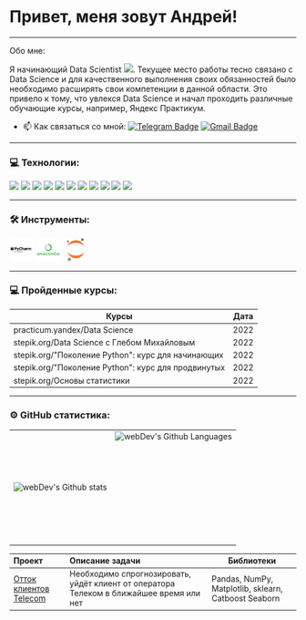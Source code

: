 # Привет, меня зовут Андрей!

--- 

Обо мне:

Я начинающий Data Scientist   <img src="https://media.giphy.com/media/fkZukR450RQ1qnGaq9/giphy.gif" width="30px">. Текущее место работы тесно связано с Data Science и для качественного выполнения своих обязанностей было необходимо расширять свои компетенции в данной области. Это привело к тому, что увлекся Data Science и начал проходить различные обучающие курсы, например, Яндекс Практикум.

- :mailbox: Как связаться со мной: [![Telegram Badge](https://img.shields.io/badge/-agavrilovv-blue?style=flat&logo=Telegram&logoColor=white)](https://t.me/agavrilovv) [![Gmail Badge](https://img.shields.io/badge/-Gmail-red?style=flat&logo=Gmail&logoColor=white)](mailto:gavrilovandrey555@gmail.com)

---


### 💻 Технологии:

<div>
  <img src="https://img.shields.io/badge/Machine Learning-4682B4?style=for-the-badge&logo=&logoColor="/>
  <img src="https://img.shields.io/badge/Data Science-4682B4?style=for-the-badge&logo=&logoColor="/>
  <img src="https://img.shields.io/badge/Data Analysis-4682B4?style=for-the-badge&logo=&logoColor="/>
  <img src="https://img.shields.io/badge/Python-4682B4?style=for-the-badge&logo=Python&logoColor=FFFF00"/>
  <img src="https://img.shields.io/badge/Numpy-4682B4?style=for-the-badge&logo=NumPy&logoColor=FFFF00"/>
  <img src="https://img.shields.io/badge/Pandas-4682B4?style=for-the-badge&logo=pandas&logoColor=FFFFFF"/>
  <img src="https://img.shields.io/badge/Scikit–learn-4682B4?style=for-the-badge&logo=scikit-learn&logoColor=FFA500"/>
  <img src="https://img.shields.io/badge/SQL-4682B4?style=for-the-badge&logo=&logoColor="/>
  <img src="https://img.shields.io/badge/Git-4682B4?style=for-the-badge&logo=Git&logoColor=FF8C00"/>
  <img src="https://img.shields.io/badge/Keras-4682B4?style=for-the-badge&logo=Keras&logoColor=FA8072"/>
  <img src="https://img.shields.io/badge/Математическая статистика-4682B4?style=for-the-badge&logo=&logoColor="/>
</div>

---

### 🛠 Инструменты:

<div>
  <img src="https://github.com/devicons/devicon/blob/master/icons/pycharm/pycharm-original-wordmark.svg" title="pycharm" alt="pycharm" width="40" height="40"/>&nbsp;
  <img src="https://github.com/devicons/devicon/blob/master/icons/anaconda/anaconda-original-wordmark.svg" title="anaconda" alt="anaconda" width="40" height="40"/>&nbsp;
  <img src="https://github.com/devicons/devicon/blob/master/icons/jupyter/jupyter-original.svg" title="jupyter" alt="jupyter" width="40" height="40"/>&nbsp;
</div>

---

### 💻 Пройденные курсы:

| Курсы                                                           | Дата |
| ----------------------------------------------------------------| :--: |
| practicum.yandex/Data Science                                   | 2022 |
| stepik.org/Data Science с Глебом Михайловым                     | 2022 |
| stepik.org/"Поколение Python": курс для начинающих              | 2022 |
| stepik.org/"Поколение Python": курс для продвинутых             | 2022 |
| stepik.org/Основы статистики                                    | 2022 |

---

### ⚙️ GitHub статистика:

<table>
  <tr>
    <td>
      <img align="left" src="http://github-readme-streak-stats.herokuapp.com?user=AndyGavrilov&theme=dark&background=000000" alt="webDev's Github stats" />
    </td>
    <td>
      <img height="195px" align="right" alt="webDev's Github Languages" src="https://github-readme-stats-sigma-five.vercel.app/api/top-langs/?username=AndyGavrilov&layout=compact&theme=vision-friendly-dark" />
    </td>
  </tr>
</table>


|  Проект |  Описание задачи | Библиотеки | 
| :--------------------------- | :--------------------------- | --------------------- |
| [Отток клиентов Telecom](https://github.com/AndyGavrilov/Telecom "Телеком")| Необходимо спрогнозировать, уйдёт клиент от оператора Телеком в ближайшее время или нет | Pandas, NumPy, Matplotlib, sklearn, Catboost Seaborn |

